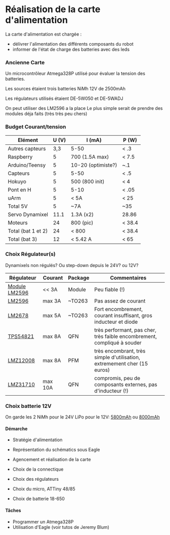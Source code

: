 Réalisation de la carte d'alimentation
======================================

La carte d'alimentation est chargée :
- délivrer l'alimentation des différents composants du robot
- informer de l'état de charge des batteries avec des leds

### Ancienne Carte

Un microcontrôleur Atmega328P utilisé pour évaluer la tension des batteries.

Les sources étaient trois batteries NiMh 12V de 2500mAh

Les régulateurs utilisés étaient DE-5W050 et DE-5WADJ

On peut utiliser des LM2596 a la place
Le plus simple serait de prendre des modules déja faits (très très peu chers)

### Budget Courant/tension

Elément            | U (V) | I (mA)             | P (W)
-------------------|-------|--------------------|------
Autres capteurs    | 3,3   | 5-50               | < .3
Raspberry          | 5     | 700 (1.5A max)     | < 7.5
Arduino/Teensy     | 5     | 10-20 (optimiste?) | ~.1
Capteurs           | 5     | 5-50               | < .5
Hokuyo             | 5     | 500 (800 init)     | < 4
Pont en H          | 5     | 5-10               | < .05
uArm               | 5     | < 5A               | < 25
Total 5V           | 5     | ~7A                | ~35
Servo Dynamixel    | 11.1  | 1.3A (x2)          | 28.86
Moteurs            | 24    | 800 (pic)          | < 38.4
Total (bat 1 et 2) | 24    | < 800              | < 38.4
Total (bat 3)      | 12    | < 5.42 A           | < 65

### Choix Régulateur(s)

Dynamixels non régulés? Ou step-down depuis le 24V? ou 12V?

Régulateur                                            | Courant  | Package | Commentaires
------------------------------------------------------|----------|---------|----------------------------------------------
[Module LM2596](http://www.ebay.com/itm/321476590827) | << 3A    | Module  | Peu fiable (!)
[LM2596](http://www.ti.com/product/lm2596)            | max 3A   | ~TO263  | Pas assez de courant
[LM2678](http://www.ti.com/product/lm2678)            | max 5A   | ~TO263  | Fort encombrement, courant insuffisant, gros inducteur et diode
[TPS54821](http://www.ti.com/product/tps54821)        | max 8A   | QFN     | très performant, pas cher, très faible encombrement, compliqué à souder
[LMZ12008](http://www.ti.com/product/LMZ12008/)       | max 8A   | PFM     | très encombrant, très simple d'utilisation, extremement cher (15 euros)
[LMZ31710](http://www.ti.com/product/LMZ31710)        | max 10A  | QFN     | compromis, peu de composants externes, pas d'inducteur (!)

### Choix batterie 12V

On garde les 2 NiMh pour le 24V
LiPo pour le 12V:
[5800mAh](http://www.hobbyking.com/hobbyking/store/uh_viewItem.asp?idProduct=35957) ou [8000mAh](http://www.hobbyking.com/hobbyking/store/__38300__ZIPPY_Flightmax_8000mAh_3S1P_30C_Lipo_Pack_EU_Warehouse_.html)


#### Démarche

- Stratégie d'alimentation
- Représentation du schématics sous Eagle
- Agencement et réalisation de la carte

- Choix de la connectique
- Choix des régulateurs
- Choix du micro, ATTiny 48/85
- Choix de batterie 18-650

#### Tâches
- Programmer un Atmega328P
- Utilisation d'Eagle (voir tutos de Jeremy Blum)
